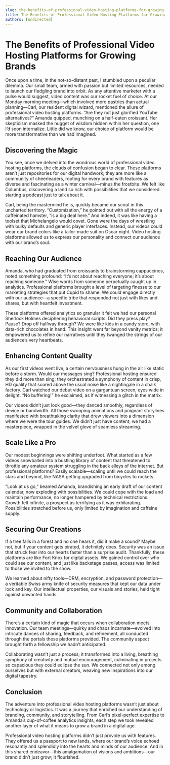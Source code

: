 ```yaml
---
slug: the-benefits-of-professional-video-hosting-platforms-for-growing-brands
title: The Benefits of Professional Video Hosting Platforms for Growing Brands
authors: [undirected]
---
```



# The Benefits of Professional Video Hosting Platforms for Growing Brands

Once upon a time, in the not-so-distant past, I stumbled upon a peculiar dilemma. Our small team, armed with passion but limited resources, needed to launch our fledgling brand into orbit. As any attentive marketer with a pulse would suggest, video content was our rocket fuel of choice. At our Monday morning meeting—which involved more pastries than actual planning—Carl, our resident digital wizard, mentioned the allure of professional video hosting platforms. “Are they not just glorified YouTube alternatives?” Amanda quipped, munching on a half-eaten croissant. Her skepticism masked the nugget of wisdom hidden within her question, one I’d soon internalize. Little did we know, our choice of platform would be more transformative than we had imagined. 

## Discovering the Magic

You see, once we delved into the wondrous world of professional video hosting platforms, the clouds of confusion began to clear. These platforms aren’t just repositories for our digital handwork; they are more like a community of cheerleaders, rooting for every brand with features as diverse and fascinating as a winter carnival—minus the frostbite. We felt like Columbus, discovering a land so rich with possibilities that we considered starting a podcast just to talk about it.

Carl, being the mastermind he is, quickly became our scout in this uncharted territory. “Customization,” he pointed out with all the energy of a caffeinated hamster, “is a big deal here.” And indeed, it was like having a toolset that Michelangelo would covet. Gone were the days of wrestling with bulky defaults and generic player interfaces. Instead, our videos could wear our brand colors like a tailor-made suit on Oscar night. Video hosting platforms allowed us to express our personality and connect our audience with our brand’s soul.

## Reaching Our Audience

Amanda, who had graduated from croissants to brainstorming cappuccinos, noted something profound: “It’s not about reaching everyone; it’s about reaching someone.” Wise words from someone perpetually caught up in analytics. Professional platforms brought a level of targeting finesse to our marketing strategies that put Cupid to shame. We could engage directly with our audience—a specific tribe that responded not just with likes and shares, but with heartfelt investment.

These platforms offered analytics so granular it felt we had our personal Sherlock Holmes deciphering behavioral scripts. Did they press play? Pause? Drop off halfway through? We were like kids in a candy store, with data-rich chocolates in hand. This insight went far beyond vanity metrics; it empowered us to refine our narratives until they twanged the strings of our audience’s very heartbeats.

## Enhancing Content Quality

As our first videos went live, a certain nervousness hung in the air like static before a storm. Would our messages sing? Professional hosting ensured they did more than sing; they orchestrated a symphony of content in crisp, HD quality that soared above the usual noise like a nightingale in a chalk factory. Carl watched our debut video on a gargantuan screen, eyes wide in delight. “No buffering!” he exclaimed, as if witnessing a glitch in the matrix. 

Our videos didn’t just look good—they danced smoothly, regardless of device or bandwidth. All those swooping animations and poignant storylines manifested with breathtaking clarity that drew viewers into a dimension where we were the tour guides. We didn’t just have content; we had a masterpiece, wrapped in the velvet glove of seamless streaming.

## Scale Like a Pro

Our modest beginnings were shifting underfoot. What started as a few videos snowballed into a bustling library of content that threatened to throttle any amateur system struggling in the back alleys of the internet. But professional platforms? Easily scalable—scaling until we could reach the stars and beyond, like NASA getting upgraded from bicycles to rockets.

“Look at us go,” beamed Amanda, brandishing an early draft of our content calendar, now exploding with possibilities. We could cope with the load and maintain performance, no longer hampered by technical restrictions. Growth felt infinite, a prospect as terrifying as it was exhilarating. Possibilities stretched before us, only limited by imagination and caffeine supply.

## Securing Our Creations

If a tree falls in a forest and no one hears it, did it make a sound? Maybe not, but if your content gets pirated, it definitely does. Security was an issue that struck fear into our hearts faster than a surprise audit. Thankfully, these platforms are like Fort Knox for digital assets. We gained control over who could see our content, and just like backstage passes, access was limited to those we invited to the show.

We learned about nifty tools—DRM, encryption, and password protection—a veritable Swiss army knife of security measures that kept our data under lock and key. Our intellectual properties, our visuals and stories, held tight against unwanted hands.

## Community and Collaboration

There’s a certain kind of magic that occurs when collaboration meets innovation. Our team meetings—quirky and chaos incarnate—evolved into intricate dances of sharing, feedback, and refinement, all conducted through the portals these platforms provided. The community aspect brought forth a fellowship we hadn’t anticipated.

Collaborating wasn’t just a process; it transformed into a living, breathing symphony of creativity and mutual encouragement, culminating in projects so capacious they could eclipse the sun. We connected not only among ourselves but with external creators, weaving new inspirations into our digital tapestry.

## Conclusion

The adventure into professional video hosting platforms wasn’t just about technology or logistics. It was a journey that enriched our understanding of branding, community, and storytelling. From Carl’s pixel-perfect expertise to Amanda’s cup-of-coffee analytics insights, each step we took revealed another layer of what it means to grow a brand in a digital age.

Professional video hosting platforms didn’t just provide us with features. They offered us a passport to new lands, where our brand’s voice echoed resonantly and splendidly into the hearts and minds of our audience. And in this shared endeavor—this amalgamation of visions and ambitions—our brand didn’t just grow; it flourished.